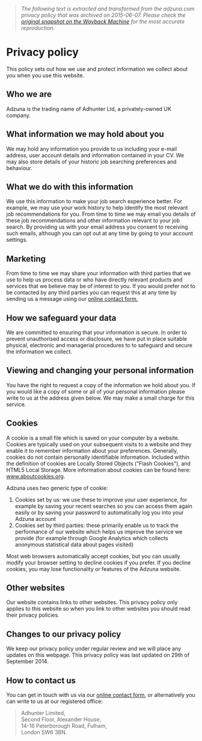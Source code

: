 > *The following text is extracted and transformed from the adzuna.com privacy policy that was archived on 2015-06-07. Please check the [original snapshot on the Wayback Machine](https://web.archive.org/web/20150607065727id_/http%3A//www.adzuna.co.uk/privacy-policy.html) for the most accurate reproduction.*

# Privacy policy

This policy sets out how we use and protect information we collect about you when you use this website.

## Who we are

Adzuna is the trading name of Adhunter Ltd, a privately-owned UK company.

## What information we may hold about you

We may hold any information you provide to us including your e-mail address, user account details and information contained in your CV. We may also store details of your historic job searching preferences and behaviour.

## What we do with this information

We use this information to make your job search experience better. For example, we may use your work history to help identify the most relevant job recommendations for you. From time to time we may email you details of these job recommendations and other information relevant to your job search. By providing us with your email address you consent to receiving such emails, although you can opt out at any time by going to your account settings.

## Marketing

From time to time we may share your information with third parties that we use to help us process data or who have directly relevant products and services that we believe may be of interest to you. If you would prefer not to be contacted by any third parties you can request this at any time by sending us a message using our [online contact form.](https://www.adzuna.co.uk/contact-us.html)

## How we safeguard your data

We are committed to ensuring that your information is secure. In order to prevent unauthorised access or disclosure, we have put in place suitable physical, electronic and managerial procedures to to safeguard and secure the information we collect.

## Viewing and changing your personal information

You have the right to request a copy of the information we hold about you. If you would like a copy of some or all of your personal information please write to us at the address given below. We may make a small charge for this service.

## Cookies

A cookie is a small file which is saved on your computer by a website. Cookies are typically used on your subsequent visits to a website and they enable it to remember information about your preferences. Generally, cookies do not contain personally identifiable information. Included within the definition of cookies are Locally Stored Objects ("Flash Cookies"), and HTML5 Local Storage. More information about cookies can be found here: www.aboutcookies.org.

Adzuna uses two generic type of cookie:

  1. Cookies set by us: we use these to improve your user experience, for example by saving your recent searches so you can access them again easily or by saving your password to automatically log you into your Adzuna account 
  2. Cookies set by third parties: these primarily enable us to track the performance of our website which helps us improve the service we provide (for example through Google Analytics which collects anonymous statistical data about pages visited) 



Most web browsers automatically accept cookies, but you can usually modify your browser setting to decline cookies if you prefer. If you decline cookies, you may lose functionality or features of the Adzuna website.

## Other websites

Our website contains links to other websites. This privacy policy only applies to this website so when you link to other websites you should read their privacy policies.

## Changes to our privacy policy

We keep our privacy policy under regular review and we will place any updates on this webpage. This privacy policy was last updated on 29th of September 2014.

## How to contact us

You can get in touch with us via our [online contact form](https://www.adzuna.co.uk/contact-us.html), or alternatively you can write to us at our registered office:

> Adhunter Limited,  
> Second Floor, Alexander House,  
> 14-16 Peterborough Road, Fulham,  
> London SW6 3BN.
